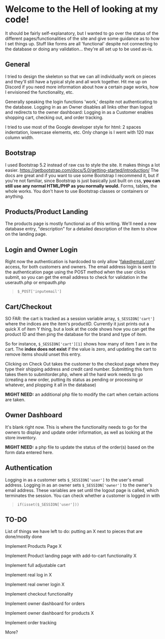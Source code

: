 # Welcome to the Hell of looking at my code!

It should be fairly self-explanatory, but I wanted to go over the status of the different
pages/functionalities of the site and give some guidance as to how I set things up.
Stuff like forms are all 'functional' despite not connecting to the database or doing
any validation... they're all set up to be used as-is. 

## General

I tried to design the skeleton so that we can all individually work on pieces and they'll
still have a typical style and all work together. Hit me up on Discord if you need more information
about how a certain page works, how I envisioned the functionality, etc.

Generally speaking the login functions 'work,' despite not authenticating to the database. 
Logging in as an Owner disables all links other than logout and redirects to the owner dashboard:
Logging in as a Customer enables shopping cart, checking out, and order tracking.

I tried to use most of the Google developer style for html:
2 spaces indentation, lowercase elements, etc. Only change is I went with 120 max column width.

## Bootstrap

I used Bootstrap 5.2 instead of raw css to style the site. It makes things a lot easier.
https://getbootstrap.com/docs/5.0/getting-started/introduction/
The docs are great and if you want to use some Bootstrap I recommend it,
but if you're not familiar, since Bootstrap is just basically just built on css, 
**you can still use any normal HTML/PHP as you normally would.**
Forms, tables, the whole works. You don't have to use Bootstrap classes or containers or anything.

## Products/Product Landing

The products page is mostly functional as of this writing. We'll need a new database entry, "description"
for a detailed description of the item to show on the landing page. 

## Login and Owner Login 

Right now the authentication is hardcoded to only allow 'fake@email.com' access, 
for both customers and owners. The email address login is sent to the authentication page
using the POST method when the user clicks submit, so you can get the email address
to check for validation in the userauth.php or empauth.php 
> `$_POST['inputemail']`

## Cart/Checkout

SO FAR: the cart is tracked as a session variable array, `$_SESSION['cart']` where the indices 
are the item's productID. Currently it just prints out a quick X of item Y thing, but a look at the code
shows how you can get the product ID and then ping the database for the brand and type of item.

So for instance, `$_SESSION['cart'][1]` shows how many of item 1 are in the cart. The **index does not exist**
if the value is zero, and updating the cart to remove items should unset this entry.

Clicking on Check Out takes the customer to the checkout page where 
they type their shipping address and credit card number. Submitting this form takes them to
submitorder.php, where all the hard work needs to go (creating a new order, putting its status
as pending or processing or whatever, and plopping it all in the database)

**MIGHT NEED:** an additional php file to modify the cart when certain actions are taken.

## Owner Dashboard

It's blank right now. This is where the functionality needs to go for the owners to display
and update order information, as well as looking at the store inventory. 

**MIGHT NEED:** a php file to update the status of the order(s) based on the form data entered here.

## Authentication

Logging in as a customer sets `$_SESSION['user']` to the user's email address. 
Logging in as an owner sets `$_SESSION['owner']` to the owner's email address.
These variables are set until the logout page is called, which terminates the session.
You can check whether a customer is logged in with 
> `if(isset($_SESSION['user']))`

## TO-DO

List of things we have left to do: putting an X next to pieces that are done/mostly done 

Implement Products Page X

Implement Product landing page with add-to-cart functionality X

Implement full adjustable cart 

Implement real log in X

Implement real owner login X

Implement checkout functionality

Implement owner dashboard for orders 

Implement owner dashboard for products X

Implement order tracking 

More?
